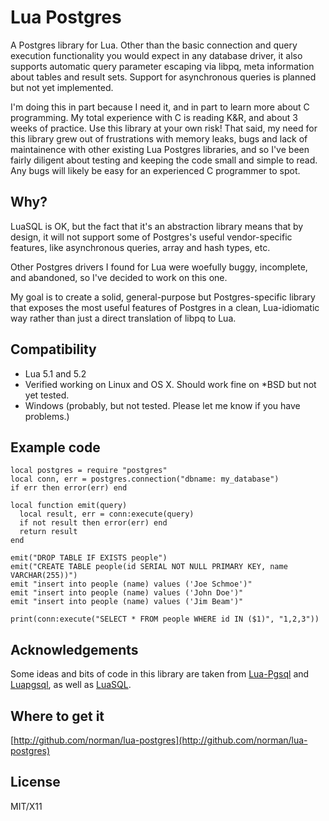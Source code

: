 # Lua Postgres

A Postgres library for Lua. Other than the basic connection and query execution
functionality you would expect in any database driver, it also supports
automatic query parameter escaping via libpq, meta information about tables and
result sets. Support for asynchronous queries is planned but not yet
implemented.

I'm doing this in part because I need it, and in part to learn more about C
programming. My total experience with C is reading K&R, and about 3 weeks of
practice. Use this library at your own risk! That said, my need for this library
grew out of frustrations with memory leaks, bugs and lack of maintainence with
other existing Lua Postgres libraries, and so I've been fairly diligent about
testing and keeping the code small and simple to read. Any bugs will likely be
easy for an experienced C programmer to spot.

## Why?

LuaSQL is OK, but the fact that it's an abstraction library means that by
design, it will not support some of Postgres's useful vendor-specific features,
like asynchronous queries, array and hash types, etc.

Other Postgres drivers I found for Lua were woefully buggy, incomplete, and
abandoned, so I've decided to work on this one.

My goal is to create a solid, general-purpose but Postgres-specific library that
exposes the most useful features of Postgres in a clean, Lua-idiomatic way
rather than just a direct translation of libpq to Lua.

## Compatibility

* Lua 5.1 and 5.2
* Verified working on Linux and OS X. Should work fine on *BSD but not yet tested.
* Windows (probably, but not tested. Please let me know if you have problems.)

## Example code

    local postgres = require "postgres"
    local conn, err = postgres.connection("dbname: my_database")
    if err then error(err) end

    local function emit(query)
      local result, err = conn:execute(query)
      if not result then error(err) end
      return result
    end

    emit("DROP TABLE IF EXISTS people")
    emit("CREATE TABLE people(id SERIAL NOT NULL PRIMARY KEY, name VARCHAR(255))")
    emit "insert into people (name) values ('Joe Schmoe')"
    emit "insert into people (name) values ('John Doe')"
    emit "insert into people (name) values ('Jim Beam')"

    print(conn:execute("SELECT * FROM people WHERE id IN ($1)", "1,2,3"))


## Acknowledgements

Some ideas and bits of code in this library are taken from
[Lua-Pgsql](https://github.com/alacner/lua-pgsql) and
[Luapgsql](https://github.com/STPeters/luapgsql), as well as
[LuaSQL](http://github.com/keplerproject/luasql).

## Where to get it

[http://github.com/norman/lua-postgres](http://github.com/norman/lua-postgres)

## License

MIT/X11
